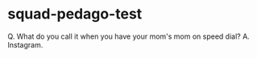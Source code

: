 # squad-pedago-test

Q. What do you call it when you have your mom's mom on speed dial? A. Instagram.
